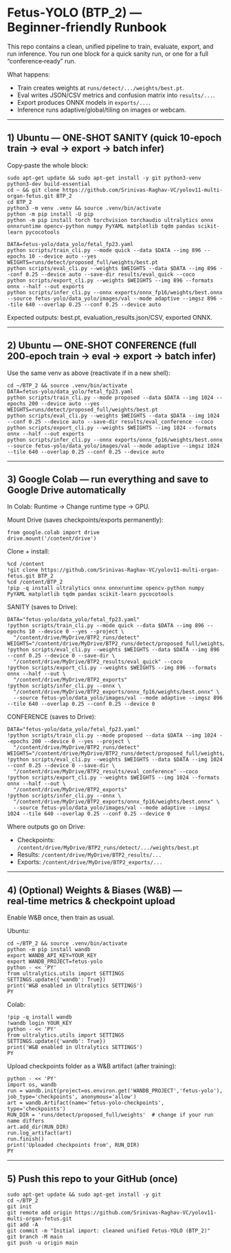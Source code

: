 # Fetus‑YOLO (BTP_2) — Beginner‑friendly Runbook

This repo contains a clean, unified pipeline to train, evaluate, export, and run inference. You run one block for a quick sanity run, or one for a full “conference‑ready” run.

What happens:
- Train creates weights at `runs/detect/.../weights/best.pt`.
- Eval writes JSON/CSV metrics and confusion matrix into `results/...`.
- Export produces ONNX models in `exports/...`.
- Inference runs adaptive/global/tiling on images or webcam.

---

## 1) Ubuntu — ONE‑SHOT SANITY (quick 10‑epoch train → eval → export → batch infer)

Copy‑paste the whole block:
```
sudo apt-get update && sudo apt-get install -y git python3-venv python3-dev build-essential
cd ~ && git clone https://github.com/Srinivas-Raghav-VC/yolov11-multi-organ-fetus.git BTP_2
cd BTP_2
python3 -m venv .venv && source .venv/bin/activate
python -m pip install -U pip
python -m pip install torch torchvision torchaudio ultralytics onnx onnxruntime opencv-python numpy PyYAML matplotlib tqdm pandas scikit-learn pycocotools

DATA=fetus-yolo/data_yolo/fetal_fp23.yaml
python scripts/train_cli.py --mode quick --data $DATA --img 896 --epochs 10 --device auto --yes
WEIGHTS=runs/detect/proposed_full/weights/best.pt
python scripts/eval_cli.py --weights $WEIGHTS --data $DATA --img 896 --conf 0.25 --device auto --save-dir results/eval_quick --coco
python scripts/export_cli.py --weights $WEIGHTS --img 896 --formats onnx --half --out exports
python scripts/infer_cli.py --onnx exports/onnx_fp16/weights/best.onnx --source fetus-yolo/data_yolo/images/val --mode adaptive --imgsz 896 --tile 640 --overlap 0.25 --conf 0.25 --device auto
```
Expected outputs: best.pt, evaluation_results.json/CSV, exported ONNX.

---

## 2) Ubuntu — ONE‑SHOT CONFERENCE (full 200‑epoch train → eval → export → batch infer)

Use the same venv as above (reactivate if in a new shell):
```
cd ~/BTP_2 && source .venv/bin/activate
DATA=fetus-yolo/data_yolo/fetal_fp23.yaml
python scripts/train_cli.py --mode proposed --data $DATA --img 1024 --epochs 200 --device auto --yes
WEIGHTS=runs/detect/proposed_full/weights/best.pt
python scripts/eval_cli.py --weights $WEIGHTS --data $DATA --img 1024 --conf 0.25 --device auto --save-dir results/eval_conference --coco
python scripts/export_cli.py --weights $WEIGHTS --img 1024 --formats onnx --half --out exports
python scripts/infer_cli.py --onnx exports/onnx_fp16/weights/best.onnx --source fetus-yolo/data_yolo/images/val --mode adaptive --imgsz 1024 --tile 640 --overlap 0.25 --conf 0.25 --device auto
```

---

## 3) Google Colab — run everything and save to Google Drive automatically

In Colab: Runtime → Change runtime type → GPU.

Mount Drive (saves checkpoints/exports permanently):
```
from google.colab import drive
drive.mount('/content/drive')
```

Clone + install:
```
%cd /content
!git clone https://github.com/Srinivas-Raghav-VC/yolov11-multi-organ-fetus.git BTP_2
%cd /content/BTP_2
!pip -q install ultralytics onnx onnxruntime opencv-python numpy PyYAML matplotlib tqdm pandas scikit-learn pycocotools
```

SANITY (saves to Drive):
```
DATA="fetus-yolo/data_yolo/fetal_fp23.yaml"
!python scripts/train_cli.py --mode quick --data $DATA --img 896 --epochs 10 --device 0 --yes --project \
  "/content/drive/MyDrive/BTP2_runs/detect"
WEIGHTS="/content/drive/MyDrive/BTP2_runs/detect/proposed_full/weights/best.pt"
!python scripts/eval_cli.py --weights $WEIGHTS --data $DATA --img 896 --conf 0.25 --device 0 --save-dir \
  "/content/drive/MyDrive/BTP2_results/eval_quick" --coco
!python scripts/export_cli.py --weights $WEIGHTS --img 896 --formats onnx --half --out \
  "/content/drive/MyDrive/BTP2_exports"
!python scripts/infer_cli.py --onnx \
  "/content/drive/MyDrive/BTP2_exports/onnx_fp16/weights/best.onnx" \
  --source fetus-yolo/data_yolo/images/val --mode adaptive --imgsz 896 --tile 640 --overlap 0.25 --conf 0.25 --device 0
```

CONFERENCE (saves to Drive):
```
DATA="fetus-yolo/data_yolo/fetal_fp23.yaml"
!python scripts/train_cli.py --mode proposed --data $DATA --img 1024 --epochs 200 --device 0 --yes --project \
  "/content/drive/MyDrive/BTP2_runs/detect"
WEIGHTS="/content/drive/MyDrive/BTP2_runs/detect/proposed_full/weights/best.pt"
!python scripts/eval_cli.py --weights $WEIGHTS --data $DATA --img 1024 --conf 0.25 --device 0 --save-dir \
  "/content/drive/MyDrive/BTP2_results/eval_conference" --coco
!python scripts/export_cli.py --weights $WEIGHTS --img 1024 --formats onnx --half --out \
  "/content/drive/MyDrive/BTP2_exports"
!python scripts/infer_cli.py --onnx \
  "/content/drive/MyDrive/BTP2_exports/onnx_fp16/weights/best.onnx" \
  --source fetus-yolo/data_yolo/images/val --mode adaptive --imgsz 1024 --tile 640 --overlap 0.25 --conf 0.25 --device 0
```

Where outputs go on Drive:
- Checkpoints: `/content/drive/MyDrive/BTP2_runs/detect/.../weights/best.pt`
- Results: `/content/drive/MyDrive/BTP2_results/...`
- Exports: `/content/drive/MyDrive/BTP2_exports/...`

---

## 4) (Optional) Weights & Biases (W&B) — real‑time metrics & checkpoint upload

Enable W&B once, then train as usual.

Ubuntu:
```
cd ~/BTP_2 && source .venv/bin/activate
python -m pip install wandb
export WANDB_API_KEY=YOUR_KEY
export WANDB_PROJECT=fetus-yolo
python - << 'PY'
from ultralytics.utils import SETTINGS
SETTINGS.update({'wandb': True})
print('W&B enabled in Ultralytics SETTINGS')
PY
```

Colab:
```
!pip -q install wandb
!wandb login YOUR_KEY
python - << 'PY'
from ultralytics.utils import SETTINGS
SETTINGS.update({'wandb': True})
print('W&B enabled in Ultralytics SETTINGS')
PY
```

Upload checkpoints folder as a W&B artifact (after training):
```
python - << 'PY'
import os, wandb
run = wandb.init(project=os.environ.get('WANDB_PROJECT','fetus-yolo'), job_type='checkpoints', anonymous='allow')
art = wandb.Artifact(name='fetus-yolo-checkpoints', type='checkpoints')
RUN_DIR = 'runs/detect/proposed_full/weights'  # change if your run name differs
art.add_dir(RUN_DIR)
run.log_artifact(art)
run.finish()
print('Uploaded checkpoints from', RUN_DIR)
PY
```

---

## 5) Push this repo to your GitHub (once)

```
sudo apt-get update && sudo apt-get install -y git
cd ~/BTP_2
git init
git remote add origin https://github.com/Srinivas-Raghav-VC/yolov11-multi-organ-fetus.git
git add -A
git commit -m "Initial import: cleaned unified Fetus-YOLO (BTP_2)"
git branch -M main
git push -u origin main
```
